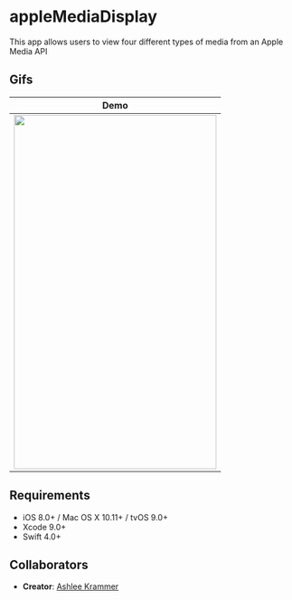 # appleMediaDisplay
This app allows users to view four different types of media from an Apple Media API 

## Gifs
|Demo|
|:-------------:|
|<img src="https://media.giphy.com/media/9oIrXHk564iZiFBYsG/giphy.gif" width="358" height="626">|

## Requirements
- iOS 8.0+ / Mac OS X 10.11+ / tvOS 9.0+
- Xcode 9.0+
- Swift 4.0+

## Collaborators
- **Creator**: [Ashlee Krammer](https://github.com/ashleealyse)
